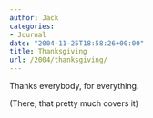```yaml
---
author: Jack
categories:
- Journal
date: "2004-11-25T18:58:26+00:00"
title: Thanksgiving
url: /2004/thanksgiving/
---
```


Thanks everybody, for everything.

(There, that pretty much covers it)